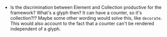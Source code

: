 * Is the discrimination between Element and Collection productive for the
  framework? What's a glyph then? It can have a counter, so it's collection?!?
  Maybe some other wording would solve this, like `decorate`. This would also
  account to the fact that a counter can't be rendered independent of a glyph.
